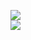 [![](https://img.shields.io/badge/Made%20With-Github%20Spray-lightgrey.svg?style=for-the-badge&logo=github)](https://github.com/Annihil/github-spray#18076)  
[![](https://i.imgur.com/2DrTn0Z.gif)](https://github.com/Annihil/github-spray)